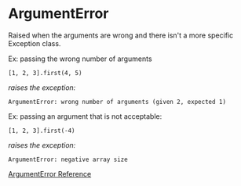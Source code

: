 # ArgumentError

Raised when the arguments are wrong and there isn't a more specific Exception
class.

Ex: passing the wrong number of arguments

    [1, 2, 3].first(4, 5)

*raises the exception:*

    ArgumentError: wrong number of arguments (given 2, expected 1)

Ex: passing an argument that is not acceptable:

    [1, 2, 3].first(-4)

*raises the exception:*

    ArgumentError: negative array size

[ArgumentError Reference](https://ruby-doc.org/core-2.6/ArgumentError.html)
